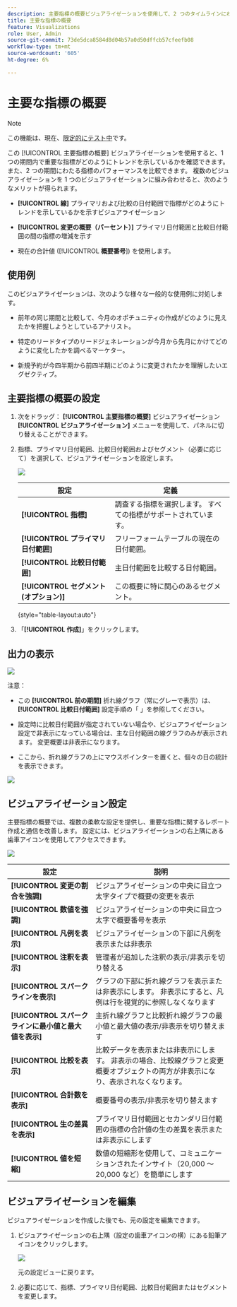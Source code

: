 ```yaml
---
description: 主要指標の概要ビジュアライゼーションを使用して、2 つのタイムラインにわたる指標のパフォーマンスを比較します。
title: 主要な指標の概要
feature: Visualizations
role: User, Admin
source-git-commit: 73de5dca8584d8d04b57a0d50dffcb57cfeefb08
workflow-type: tm+mt
source-wordcount: '605'
ht-degree: 6%

---
```



# 主要な指標の概要

>[!NOTE]
>
>この機能は、現在、[限定的にテスト中](/help/release-notes/releases.md)です。

この [!UICONTROL 主要指標の概要] ビジュアライゼーションを使用すると、1 つの期間内で重要な指標がどのようにトレンドを示しているかを確認できます。 また、2 つの期間にわたる指標のパフォーマンスを比較できます。 複数のビジュアライゼーションを 1 つのビジュアライゼーションに組み合わせると、次のようなメリットが得られます。

* **[!UICONTROL 線]** プライマリおよび比較の日付範囲で指標がどのようにトレンドを示しているかを示すビジュアライゼーション

* **[!UICONTROL 変更の概要（パーセント）]** プライマリ日付範囲と比較日付範囲の間の指標の増減を示す

* 現在の合計値 ([!UICONTROL **概要番号**]) を使用します。

## 使用例

このビジュアライゼーションは、次のような様々な一般的な使用例に対処します。

* 前年の同じ期間と比較して、今月のオポチュニティの作成がどのように見えたかを把握しようとしているアナリスト。

* 特定のリードタイプのリードジェネレーションが今月から先月にかけてどのように変化したかを調べるマーケター。

* 新規予約が今四半期から前四半期にどのように変更されたかを理解したいエグゼクティブ。

## 主要指標の概要の設定

1. 次をドラッグ： **[!UICONTROL 主要指標の概要]** ビジュアライゼーション **[!UICONTROL ビジュアライゼーション]** メニューを使用して、パネルに切り替えることができます。

1. 指標、プライマリ日付範囲、比較日付範囲およびセグメント（必要に応じて）を選択して、ビジュアライゼーションを設定します。

   ![](assets/key-metric-config.png)

   | 設定 | 定義 |
   | --- | --- |
   | **[!UICONTROL 指標]** | 調査する指標を選択します。 すべての指標がサポートされています。 |
   | **[!UICONTROL プライマリ日付範囲]** | フリーフォームテーブルの現在の日付範囲。 |
   | **[!UICONTROL 比較日付範囲]** | 主日付範囲を比較する日付範囲。 |
   | **[!UICONTROL セグメント (オプション)]** | この概要に特に関心のあるセグメント。 |

   {style=&quot;table-layout:auto&quot;}

1. 「**[!UICONTROL 作成]**」をクリックします。

## 出力の表示

![](assets/key-metric-output.png)

注意：

* この **[!UICONTROL 前の期間]** 折れ線グラフ（常にグレーで表示）は、 **[!UICONTROL 比較日付範囲]** 設定手順の「 」を参照してください。

* 設定時に比較日付範囲が指定されていない場合や、ビジュアライゼーション設定で非表示になっている場合は、主な日付範囲の線グラフのみが表示されます。 変更概要は非表示になります。

* ここから、折れ線グラフの上にマウスポインターを置くと、個々の日の統計を表示できます。

![](assets/key-metric-output2.png)

## ビジュアライゼーション設定

主要指標の概要では、複数の柔軟な設定を提供し、重要な指標に関するレポート作成と通信を改善します。 設定には、ビジュアライゼーションの右上隅にある歯車アイコンを使用してアクセスできます。

![](assets/key-metric-settings.png)

| 設定 | 説明 |
| --- | --- |
| **[!UICONTROL 変更の割合を強調]** | ビジュアライゼーションの中央に目立つ太字タイプで概要の変更を表示 |
| **[!UICONTROL 数値を強調]** | ビジュアライゼーションの中央に目立つ太字で概要番号を表示 |
| **[!UICONTROL 凡例を表示]** | ビジュアライゼーションの下部に凡例を表示または非表示 |
| **[!UICONTROL 注釈を表示]** | 管理者が追加した注釈の表示/非表示を切り替える |
| **[!UICONTROL スパークラインを表示]** | グラフの下部に折れ線グラフを表示または非表示にします。 非表示にすると、凡例は行を視覚的に参照しなくなります |
| **[!UICONTROL スパークラインに最小値と最大値を表示]** | 主折れ線グラフと比較折れ線グラフの最小値と最大値の表示/非表示を切り替えます |
| **[!UICONTROL 比較を表示]** | 比較データを表示または非表示にします。 非表示の場合、比較線グラフと変更概要オブジェクトの両方が非表示になり、表示されなくなります。 |
| **[!UICONTROL 合計数を表示]** | 概要番号の表示/非表示を切り替えます |
| **[!UICONTROL 生の差異を表示]** | プライマリ日付範囲とセカンダリ日付範囲の指標の合計値の生の差異を表示または非表示にします |
| **[!UICONTROL 値を短縮]** | 数値の短縮形を使用して、コミュニケーションされたインサイト（20,000 ～ 20,000 など）を簡単にします |

## ビジュアライゼーションを編集

ビジュアライゼーションを作成した後でも、元の設定を編集できます。

1. ビジュアライゼーションの右上隅（設定の歯車アイコンの横）にある鉛筆アイコンをクリックします。

   ![](assets/edit-icon.png)

   元の設定ビューに戻ります。

1. 必要に応じて、指標、プライマリ日付範囲、比較日付範囲またはセグメントを変更します。
